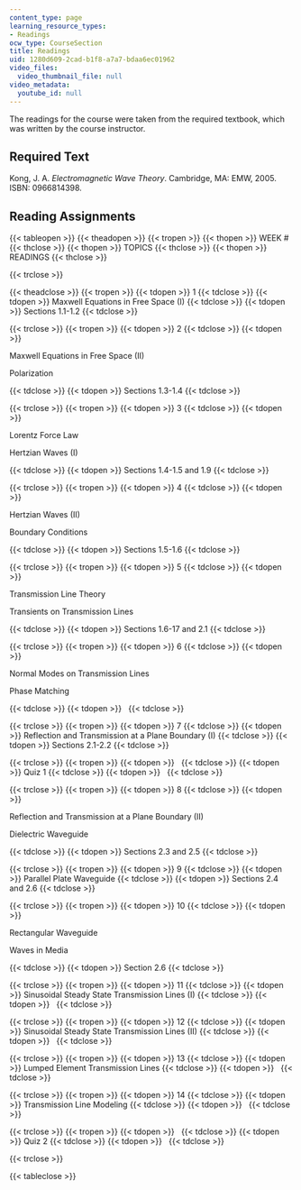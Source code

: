 ```yaml
---
content_type: page
learning_resource_types:
- Readings
ocw_type: CourseSection
title: Readings
uid: 1280d609-2cad-b1f8-a7a7-bdaa6ec01962
video_files:
  video_thumbnail_file: null
video_metadata:
  youtube_id: null
---
```


The readings for the course were taken from the required textbook, which was written by the course instructor.

Required Text
-------------

Kong, J. A. _Electromagnetic Wave Theory_. Cambridge, MA: EMW, 2005. ISBN: 0966814398.

Reading Assignments
-------------------

{{< tableopen >}}
{{< theadopen >}}
{{< tropen >}}
{{< thopen >}}
WEEK #
{{< thclose >}}
{{< thopen >}}
TOPICS
{{< thclose >}}
{{< thopen >}}
READINGS
{{< thclose >}}

{{< trclose >}}

{{< theadclose >}}
{{< tropen >}}
{{< tdopen >}}
1
{{< tdclose >}}
{{< tdopen >}}
Maxwell Equations in Free Space (I)
{{< tdclose >}}
{{< tdopen >}}
Sections 1.1-1.2
{{< tdclose >}}

{{< trclose >}}
{{< tropen >}}
{{< tdopen >}}
2
{{< tdclose >}}
{{< tdopen >}}


Maxwell Equations in Free Space (II)

Polarization


{{< tdclose >}}
{{< tdopen >}}
Sections 1.3-1.4
{{< tdclose >}}

{{< trclose >}}
{{< tropen >}}
{{< tdopen >}}
3
{{< tdclose >}}
{{< tdopen >}}


Lorentz Force Law

Hertzian Waves (I)


{{< tdclose >}}
{{< tdopen >}}
Sections 1.4-1.5 and 1.9
{{< tdclose >}}

{{< trclose >}}
{{< tropen >}}
{{< tdopen >}}
4
{{< tdclose >}}
{{< tdopen >}}


Hertzian Waves (II)

Boundary Conditions


{{< tdclose >}}
{{< tdopen >}}
Sections 1.5-1.6
{{< tdclose >}}

{{< trclose >}}
{{< tropen >}}
{{< tdopen >}}
5
{{< tdclose >}}
{{< tdopen >}}


Transmission Line Theory

Transients on Transmission Lines


{{< tdclose >}}
{{< tdopen >}}
Sections 1.6-17 and 2.1
{{< tdclose >}}

{{< trclose >}}
{{< tropen >}}
{{< tdopen >}}
6
{{< tdclose >}}
{{< tdopen >}}


Normal Modes on Transmission Lines

Phase Matching


{{< tdclose >}}
{{< tdopen >}}
 
{{< tdclose >}}

{{< trclose >}}
{{< tropen >}}
{{< tdopen >}}
7
{{< tdclose >}}
{{< tdopen >}}
Reflection and Transmission at a Plane Boundary (I)
{{< tdclose >}}
{{< tdopen >}}
Sections 2.1-2.2
{{< tdclose >}}

{{< trclose >}}
{{< tropen >}}
{{< tdopen >}}
 
{{< tdclose >}}
{{< tdopen >}}
Quiz 1
{{< tdclose >}}
{{< tdopen >}}
 
{{< tdclose >}}

{{< trclose >}}
{{< tropen >}}
{{< tdopen >}}
8
{{< tdclose >}}
{{< tdopen >}}


Reflection and Transmission at a Plane Boundary (II)

Dielectric Waveguide


{{< tdclose >}}
{{< tdopen >}}
Sections 2.3 and 2.5
{{< tdclose >}}

{{< trclose >}}
{{< tropen >}}
{{< tdopen >}}
9
{{< tdclose >}}
{{< tdopen >}}
Parallel Plate Waveguide
{{< tdclose >}}
{{< tdopen >}}
Sections 2.4 and 2.6
{{< tdclose >}}

{{< trclose >}}
{{< tropen >}}
{{< tdopen >}}
10
{{< tdclose >}}
{{< tdopen >}}


Rectangular Waveguide

Waves in Media


{{< tdclose >}}
{{< tdopen >}}
Section 2.6
{{< tdclose >}}

{{< trclose >}}
{{< tropen >}}
{{< tdopen >}}
11
{{< tdclose >}}
{{< tdopen >}}
Sinusoidal Steady State Transmission Lines (I)
{{< tdclose >}}
{{< tdopen >}}
 
{{< tdclose >}}

{{< trclose >}}
{{< tropen >}}
{{< tdopen >}}
12
{{< tdclose >}}
{{< tdopen >}}
Sinusoidal Steady State Transmission Lines (II)
{{< tdclose >}}
{{< tdopen >}}
 
{{< tdclose >}}

{{< trclose >}}
{{< tropen >}}
{{< tdopen >}}
13
{{< tdclose >}}
{{< tdopen >}}
Lumped Element Transmission Lines
{{< tdclose >}}
{{< tdopen >}}
 
{{< tdclose >}}

{{< trclose >}}
{{< tropen >}}
{{< tdopen >}}
14
{{< tdclose >}}
{{< tdopen >}}
Transmission Line Modeling
{{< tdclose >}}
{{< tdopen >}}
 
{{< tdclose >}}

{{< trclose >}}
{{< tropen >}}
{{< tdopen >}}
 
{{< tdclose >}}
{{< tdopen >}}
Quiz 2
{{< tdclose >}}
{{< tdopen >}}
 
{{< tdclose >}}

{{< trclose >}}

{{< tableclose >}}